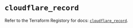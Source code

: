 # `cloudflare_record`

Refer to the Terraform Registory for docs: [`cloudflare_record`](https://registry.terraform.io/providers/cloudflare/cloudflare/4.3.0/docs/resources/record).
